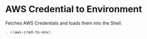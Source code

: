 # AWS Credential to Environment
Fetches AWS Credentials and loads them into the Shell.


```bash
. <(aws-cred-to-env)
```
